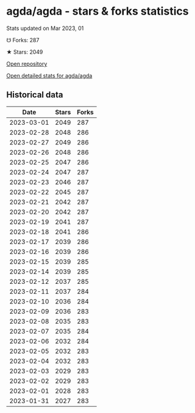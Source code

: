 # agda/agda - stars & forks statistics

Stats updated on Mar 2023, 01

☋ Forks: 287

★ Stars: 2049

[Open repository](https://github.com/agda/agda)

[Open detailed stats for agda/agda](https://reviewgithub.com/rep/agda/agda)

## Historical data
| Date | Stars | Forks |
|------|-------|-------|
| 2023-03-01 | 2049 | 287 | 
| 2023-02-28 | 2048 | 286 | 
| 2023-02-27 | 2049 | 286 | 
| 2023-02-26 | 2048 | 286 | 
| 2023-02-25 | 2047 | 286 | 
| 2023-02-24 | 2047 | 287 | 
| 2023-02-23 | 2046 | 287 | 
| 2023-02-22 | 2045 | 287 | 
| 2023-02-21 | 2042 | 287 | 
| 2023-02-20 | 2042 | 287 | 
| 2023-02-19 | 2041 | 287 | 
| 2023-02-18 | 2041 | 286 | 
| 2023-02-17 | 2039 | 286 | 
| 2023-02-16 | 2039 | 286 | 
| 2023-02-15 | 2039 | 285 | 
| 2023-02-14 | 2039 | 285 | 
| 2023-02-12 | 2037 | 285 | 
| 2023-02-11 | 2037 | 284 | 
| 2023-02-10 | 2036 | 284 | 
| 2023-02-09 | 2036 | 283 | 
| 2023-02-08 | 2035 | 283 | 
| 2023-02-07 | 2035 | 284 | 
| 2023-02-06 | 2032 | 284 | 
| 2023-02-05 | 2032 | 283 | 
| 2023-02-04 | 2032 | 283 | 
| 2023-02-03 | 2029 | 283 | 
| 2023-02-02 | 2029 | 283 | 
| 2023-02-01 | 2028 | 283 | 
| 2023-01-31 | 2027 | 283 | 

